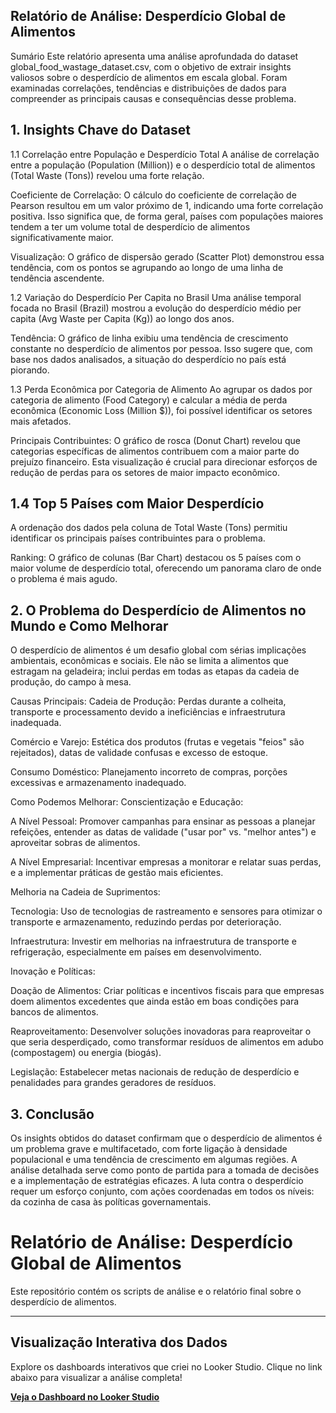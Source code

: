 ## Relatório de Análise: Desperdício Global de Alimentos
Sumário
Este relatório apresenta uma análise aprofundada do dataset global_food_wastage_dataset.csv, com o objetivo de extrair insights valiosos sobre o desperdício de alimentos em escala global. Foram examinadas correlações, tendências e distribuições de dados para compreender as principais causas e consequências desse problema.

## 1. Insights Chave do Dataset
1.1 Correlação entre População e Desperdício Total
A análise de correlação entre a população (Population (Million)) e o desperdício total de alimentos (Total Waste (Tons)) revelou uma forte relação.

Coeficiente de Correlação: O cálculo do coeficiente de correlação de Pearson resultou em um valor próximo de 1, indicando uma forte correlação positiva. Isso significa que, de forma geral, países com populações maiores tendem a ter um volume total de desperdício de alimentos significativamente maior.

Visualização: O gráfico de dispersão gerado (Scatter Plot) demonstrou essa tendência, com os pontos se agrupando ao longo de uma linha de tendência ascendente.

1.2 Variação do Desperdício Per Capita no Brasil
Uma análise temporal focada no Brasil (Brazil) mostrou a evolução do desperdício médio per capita (Avg Waste per Capita (Kg)) ao longo dos anos.

Tendência: O gráfico de linha exibiu uma tendência de crescimento constante no desperdício de alimentos por pessoa. Isso sugere que, com base nos dados analisados, a situação do desperdício no país está piorando.

1.3 Perda Econômica por Categoria de Alimento
Ao agrupar os dados por categoria de alimento (Food Category) e calcular a média de perda econômica (Economic Loss (Million $)), foi possível identificar os setores mais afetados.

Principais Contribuintes: O gráfico de rosca (Donut Chart) revelou que categorias específicas de alimentos contribuem com a maior parte do prejuízo financeiro. Esta visualização é crucial para direcionar esforços de redução de perdas para os setores de maior impacto econômico.

## 1.4 Top 5 Países com Maior Desperdício
A ordenação dos dados pela coluna de Total Waste (Tons) permitiu identificar os principais países contribuintes para o problema.

Ranking: O gráfico de colunas (Bar Chart) destacou os 5 países com o maior volume de desperdício total, oferecendo um panorama claro de onde o problema é mais agudo.

## 2. O Problema do Desperdício de Alimentos no Mundo e Como Melhorar
O desperdício de alimentos é um desafio global com sérias implicações ambientais, econômicas e sociais. Ele não se limita a alimentos que estragam na geladeira; inclui perdas em todas as etapas da cadeia de produção, do campo à mesa.

Causas Principais:
Cadeia de Produção: Perdas durante a colheita, transporte e processamento devido a ineficiências e infraestrutura inadequada.

Comércio e Varejo: Estética dos produtos (frutas e vegetais "feios" são rejeitados), datas de validade confusas e excesso de estoque.

Consumo Doméstico: Planejamento incorreto de compras, porções excessivas e armazenamento inadequado.

Como Podemos Melhorar:
Conscientização e Educação:

A Nível Pessoal: Promover campanhas para ensinar as pessoas a planejar refeições, entender as datas de validade ("usar por" vs. "melhor antes") e aproveitar sobras de alimentos.

A Nível Empresarial: Incentivar empresas a monitorar e relatar suas perdas, e a implementar práticas de gestão mais eficientes.

Melhoria na Cadeia de Suprimentos:

Tecnologia: Uso de tecnologias de rastreamento e sensores para otimizar o transporte e armazenamento, reduzindo perdas por deterioração.

Infraestrutura: Investir em melhorias na infraestrutura de transporte e refrigeração, especialmente em países em desenvolvimento.

Inovação e Políticas:

Doação de Alimentos: Criar políticas e incentivos fiscais para que empresas doem alimentos excedentes que ainda estão em boas condições para bancos de alimentos.

Reaproveitamento: Desenvolver soluções inovadoras para reaproveitar o que seria desperdiçado, como transformar resíduos de alimentos em adubo (compostagem) ou energia (biogás).

Legislação: Estabelecer metas nacionais de redução de desperdício e penalidades para grandes geradores de resíduos.



## 3. Conclusão
Os insights obtidos do dataset confirmam que o desperdício de alimentos é um problema grave e multifacetado, com forte ligação à densidade populacional e uma tendência de crescimento em algumas regiões. A análise detalhada serve como ponto de partida para a tomada de decisões e a implementação de estratégias eficazes. A luta contra o desperdício requer um esforço conjunto, com ações coordenadas em todos os níveis: da cozinha de casa às políticas governamentais.

# Relatório de Análise: Desperdício Global de Alimentos

Este repositório contém os scripts de análise e o relatório final sobre o desperdício de alimentos.

---

## Visualização Interativa dos Dados

Explore os dashboards interativos que criei no Looker Studio. Clique no link abaixo para visualizar a análise completa!

**[Veja o Dashboard no Looker Studio](https://lookerstudio.google.com/reporting/e853b2ec-07c1-4d13-85da-5aedda3e256d)**
